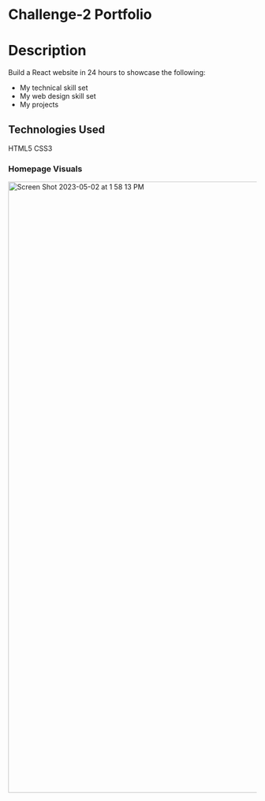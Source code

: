 # Challenge-2 Portfolio
# Description
Build a React website in 24 hours to showcase the following:

- My technical skill set
- My web design skill set
- My projects

## Technologies Used
HTML5
CSS3 

### Homepage Visuals
<img width="1239" alt="Screen Shot 2023-05-02 at 1 58 13 PM" src="https://github.com/carolynlupi/Challenge-2-Portfolio/assets/128636588/7ad5f334-39f2-4a01-9a68-99e49b132730">
